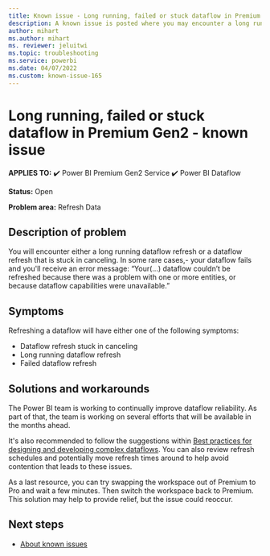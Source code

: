 ```yaml
---
title: Known issue - Long running, failed or stuck dataflow in Premium Gen2
description: A known issue is posted where you may encounter a long running, failed or stuck dataflow on Premium Gen2.
author: mihart
ms.author: mihart
ms. reviewer: jeluitwi
ms.topic: troubleshooting  
ms.service: powerbi
ms.date: 04/07/2022
ms.custom: known-issue-165
---
```


# Long running, failed or stuck dataflow in Premium Gen2 - known issue

**APPLIES TO:** ✔️ Power BI Premium Gen2 Service ✔️ Power BI Dataflow

**Status:** Open

**Problem area:** Refresh Data

## Description of problem

You will encounter either a long running dataflow refresh or a dataflow refresh that is stuck in canceling. In some rare cases,- your dataflow fails and you'll receive an error message: “Your(…) dataflow couldn’t be refreshed because there was a problem with one or more entities, or because dataflow capabilities were unavailable.”

## Symptoms

Refreshing a dataflow will have either one of the following symptoms:

- Dataflow refresh stuck in canceling
- Long running dataflow refresh
- Failed dataflow refresh

## Solutions and workarounds

The Power BI team is working to continually improve dataflow reliability. As part of that, the team is working on several efforts that will be available in the months ahead.

It's also recommended to follow the suggestions within [Best practices for designing and developing complex dataflows](https://docs.microsoft.com/power-query/dataflows/best-practices-developing-complex-dataflows). You can also review refresh schedules and potentially move refresh times around to help avoid contention that leads to these issues.

As a last resource, you can try swapping the workspace out of Premium to Pro and wait a few minutes. Then switch the workspace back to Premium. This solution may help to provide relief, but the issue could reoccur.

## Next steps

- [About known issues](power-bi-known-issues.md)